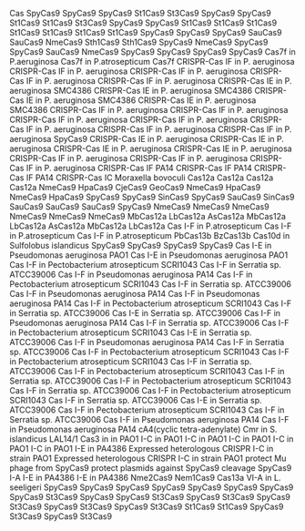 Cas
SpyCas9
SpyCas9
SpyCas9
St1Cas9
St3Cas9
SpyCas9
SpyCas9
St1Cas9
St1Cas9
St3Cas9
SpyCas9
SpyCas9
St1Cas9
St1Cas9
St1Cas9
St1Cas9
St1Cas9
St1Cas9
St1Cas9
SpyCas9
SpyCas9
SpyCas9
SauCas9
SauCas9
NmeCas9
Sth1Cas9
Sth1Cas9
SpyCas9
NmeCas9
SpyCas9
SpyCas9
SauCas9
NmeCas9
SpyCas9
SpyCas9
SpyCas9
SpyCas9
Cas7f in P.aeruginosa
Cas7f in P.atrosepticum
Cas7f
CRISPR-Cas IF in P. aeruginosa
CRISPR-Cas IF in P. aeruginosa
CRISPR-Cas IF in P. aeruginosa
CRISPR-Cas IF in P. aeruginosa
CRISPR-Cas IF in P. aeruginosa
CRISPR-Cas IE in P. aeruginosa SMC4386
CRISPR-Cas IE in P. aeruginosa SMC4386
CRISPR-Cas IE in P. aeruginosa SMC4386
CRISPR-Cas IE in P. aeruginosa SMC4386
CRISPR-Cas IF in P. aeruginosa
CRISPR-Cas IF in P. aeruginosa
CRISPR-Cas IF in P. aeruginosa
CRISPR-Cas IF in P. aeruginosa
CRISPR-Cas IF in P. aeruginosa
CRISPR-Cas IF in P. aeruginosa
CRISPR-Cas IF in P. aeruginosa
SpyCas9
CRISPR-Cas IE in P. aeruginosa
CRISPR-Cas IE in P. aeruginosa
CRISPR-Cas IE in P. aeruginosa
CRISPR-Cas IE in P. aeruginosa
CRISPR-Cas IF in P. aeruginosa
CRISPR-Cas IF in P. aeruginosa
CRISPR-Cas IF in P. aeruginosa
CRISPR-Cas IF  PA14
CRISPR-Cas IF  PA14
CRISPR-Cas IF  PA14
CRISPR-Cas IC  Moraxella bovoculi
Cas12a
Cas12a
Cas12a
Cas12a
NmeCas9
HpaCas9
CjeCas9
GeoCas9
NmeCas9
HpaCas9
NmeCas9
HpaCas9
SpyCas9
SpyCas9
SinCas9
SpyCas9
SauCas9
SinCas9
SauCas9
SauCas9
SauCas9
SpyCas9
NmeCas9
NmeCas9
NmeCas9
NmeCas9
NmeCas9
NmeCas9
MbCas12a
LbCas12a
AsCas12a
MbCas12a
LbCas12a
AsCas12a
MbCas12a
LbCas12a
Cas I-F in P.atrosepticum
Cas I-F in P.atrosepticum
Cas I-F in P.atrosepticum
PbCas13b
BzCas13b
Cas10d in Sulfolobus islandicus
SpyCas9
SpyCas9
SpyCas9
SpyCas9
Cas I-E in Pseudomonas aeruginosa PAO1
Cas I-E in Pseudomonas aeruginosa PAO1
Cas I-F in Pectobacterium atrosepticum SCRI1043
Cas I-F in Serratia sp. ATCC39006
Cas I-F in Pseudomonas aeruginosa PA14
Cas I-F in Pectobacterium atrosepticum SCRI1043
Cas I-F in Serratia sp. ATCC39006
Cas I-F in Pseudomonas aeruginosa PA14
Cas I-F in Pseudomonas aeruginosa PA14
Cas I-F in Pectobacterium atrosepticum SCRI1043
Cas I-F in Serratia sp. ATCC39006
Cas I-E in Serratia sp. ATCC39006
Cas I-F in Pseudomonas aeruginosa PA14
Cas I-F in Serratia sp. ATCC39006
Cas I-F in Pectobacterium atrosepticum SCRI1043
Cas I-E in Serratia sp. ATCC39006
Cas I-F in Pseudomonas aeruginosa PA14
Cas I-F in Serratia sp. ATCC39006
Cas I-F in Pectobacterium atrosepticum SCRI1043
Cas I-F in Pectobacterium atrosepticum SCRI1043
Cas I-F in Serratia sp. ATCC39006
Cas I-F in Pectobacterium atrosepticum SCRI1043
Cas I-F in Serratia sp. ATCC39006
Cas I-F in Pectobacterium atrosepticum SCRI1043
Cas I-F in Serratia sp. ATCC39006
Cas I-F in Pectobacterium atrosepticum SCRI1043
Cas I-F in Serratia sp. ATCC39006
Cas I-E in Serratia sp. ATCC39006
Cas I-F in Pectobacterium atrosepticum SCRI1043
Cas I-F in Serratia sp. ATCC39006
Cas I-F in Pseudomonas aeruginosa PA14
Cas I-F in Pseudomonas aeruginosa PA14
cA4(cyclic tetra-adenylate)
Cmr in S. islandicus LAL14/1
Cas3 in in PAO1
I-C in PAO1
I-C in PAO1
I-C in PAO1
I-C in PAO1
I-C in PAO1
I-E in PA4386
Expressed heterologous CRISPR I-C in strain PAO1
Expressed heterologous CRISPR I-C in strain PAO1
protect Mu phage from SpyCas9
protect plasmids against SpyCas9 cleavage
SpyCas9
I-A
I-E in PA4386
I-E in PA4386
Nme2Cas9
Nem1Cas9
Cas13a VI-A in L. seeligeri
SpyCas9
SpyCas9
SpyCas9
SpyCas9
SpyCas9
SpyCas9
SpyCas9
SpyCas9
St3Cas9
SpyCas9
SpyCas9
St3Cas9
SpyCas9
St3Cas9
SpyCas9
St3Cas9
SpyCas9
St3Cas9
SpyCas9
St3Cas9
St1Cas9
St1Cas9
SpyCas9
St3Cas9
SpyCas9
St3Cas9
